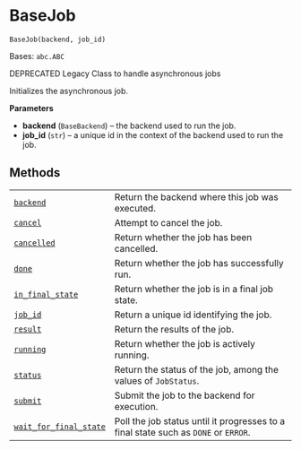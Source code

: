 # BaseJob

`BaseJob(backend, job_id)`

Bases: `abc.ABC`

DEPRECATED Legacy Class to handle asynchronous jobs

Initializes the asynchronous job.

**Parameters**

*   **backend** (`BaseBackend`) – the backend used to run the job.
*   **job\_id** (`str`) – a unique id in the context of the backend used to run the job.

## Methods

|                                                                                                                                                                       |                                                                                     |
| --------------------------------------------------------------------------------------------------------------------------------------------------------------------- | ----------------------------------------------------------------------------------- |
| [`backend`](qiskit.providers.BaseJob.backend#qiskit.providers.BaseJob.backend "qiskit.providers.BaseJob.backend")                                                     | Return the backend where this job was executed.                                     |
| [`cancel`](qiskit.providers.BaseJob.cancel#qiskit.providers.BaseJob.cancel "qiskit.providers.BaseJob.cancel")                                                         | Attempt to cancel the job.                                                          |
| [`cancelled`](qiskit.providers.BaseJob.cancelled#qiskit.providers.BaseJob.cancelled "qiskit.providers.BaseJob.cancelled")                                             | Return whether the job has been cancelled.                                          |
| [`done`](qiskit.providers.BaseJob.done#qiskit.providers.BaseJob.done "qiskit.providers.BaseJob.done")                                                                 | Return whether the job has successfully run.                                        |
| [`in_final_state`](qiskit.providers.BaseJob.in_final_state#qiskit.providers.BaseJob.in_final_state "qiskit.providers.BaseJob.in_final_state")                         | Return whether the job is in a final job state.                                     |
| [`job_id`](qiskit.providers.BaseJob.job_id#qiskit.providers.BaseJob.job_id "qiskit.providers.BaseJob.job_id")                                                         | Return a unique id identifying the job.                                             |
| [`result`](qiskit.providers.BaseJob.result#qiskit.providers.BaseJob.result "qiskit.providers.BaseJob.result")                                                         | Return the results of the job.                                                      |
| [`running`](qiskit.providers.BaseJob.running#qiskit.providers.BaseJob.running "qiskit.providers.BaseJob.running")                                                     | Return whether the job is actively running.                                         |
| [`status`](qiskit.providers.BaseJob.status#qiskit.providers.BaseJob.status "qiskit.providers.BaseJob.status")                                                         | Return the status of the job, among the values of `JobStatus`.                      |
| [`submit`](qiskit.providers.BaseJob.submit#qiskit.providers.BaseJob.submit "qiskit.providers.BaseJob.submit")                                                         | Submit the job to the backend for execution.                                        |
| [`wait_for_final_state`](qiskit.providers.BaseJob.wait_for_final_state#qiskit.providers.BaseJob.wait_for_final_state "qiskit.providers.BaseJob.wait_for_final_state") | Poll the job status until it progresses to a final state such as `DONE` or `ERROR`. |
